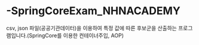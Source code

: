 # -SpringCoreExam_NHNACADEMY
csv, json 파일(공공기관데이터)을 이용하여 특정 값에 따른 후보군을 산출하는 프로그램입니다.(SpringCore를 이용한 컨테이너주입, AOP)
